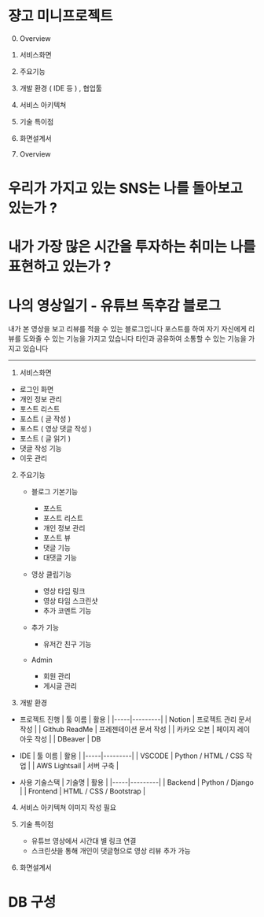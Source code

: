 # 쟝고 미니프로젝트

0. Overview
1. 서비스화면
2. 주요기능 
3. 개발 환경 ( IDE 등 ) , 협업툴
4. 서비스 아키텍쳐 
5. 기술 특이점
6. 화면설계서 

0. Overview
# 우리가 가지고 있는 SNS는 나를 돌아보고 있는가 ? 
# 내가 가장 많은 시간을 투자하는 취미는 나를 표현하고 있는가 ? 

# 나의 영상일기 - 유튜브 독후감 블로그
내가 본 영상을 보고 리뷰를 적을 수 있는 블로그입니다
포스트를 하여 자기 자신에게 리뷰를 도와줄 수 있는 기능을 가지고 있습니다
타인과 공유하여 소통할 수 있는 기능을 가지고 있습니다

_________________________________

1. 서비스화면
 - 로그인 화면 
 - 개인 정보 관리
 - 포스트 리스트
 - 포스트 ( 글 작성 )
 - 포스트 ( 영상 댓글 작성 )
 - 포스트 ( 글 읽기 )
 - 댓글 작성 기능 
 - 이웃 관리 

2. 주요기능 
    - 블로그 기본기능
        - 포스트 
        - 포스트 리스트
        - 개인 정보 관리
        - 포스트 뷰
        - 댓글 기능 
        - 대댓글 기능

    - 영상 클립기능
        - 영상 타임 링크
        - 영상 타임 스크린샷
        - 추가 코멘트 기능
    
    - 추가 기능 
        - 유저간 친구 기능
    
    - Admin
        - 회원 관리
        - 게시글 관리 

3. 개발 환경
 
- 프로젝트 진행
    | 툴 이름 | 활용 |
    |-----|---------|
    | Notion | 프로젝트 관리 문서 작성 |
    | Github ReadMe | 프레젠테이션 문서 작성 |
    | 카카오 오븐 | 페이지 레이아웃 작성 | 
    | DBeaver | DB     

- IDE 
    | 툴 이름 | 활용 |
    |-----|---------|
    | VSCODE | Python / HTML / CSS 작업 |
    | AWS Lightsail | 서버 구축 |

- 사용 기술스택
    | 기술명 | 활용 |
    |-----|---------|
    | Backend | Python / Django |
    | Frontend | HTML / CSS / Bootstrap |

4. 서비스 아키텍쳐 
이미지 작성 필요

5. 기술 특이점
    - 유튜브 영상에서 시간대 별 링크 연결
    - 스크린샷을 통해 개인이 댓글형으로 영상 리뷰 추가 가능

6. 화면설계서 




    

    

# DB 구성 
